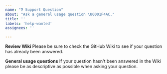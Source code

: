 ```yaml
---
name: "❓ Support Question"
about: "Ask a general usage question \U0001F4AC."
title: ''
labels: 'help-wanted'
assignees: ''

---
```


**Review Wiki**
Please be sure to check the GitHub Wiki to see if your question has already been answered.

**General usage questions**
If your question hasn't been answered in the Wiki please be as descriptive as possible when asking your question.
